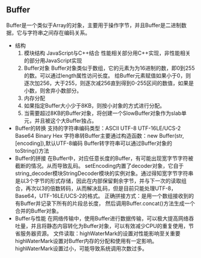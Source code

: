 ## Buffer
Buffer是一个类似于Array的对象，主要用于操作字节，并且Buffer是二进制数据，它与字符串之间存在编码关系。
- 结构
  1. 模块结构
    JavaScript与C++结合
    性能相关部分用C++实现，非性能相关的部分用JavaScript实现
  2. Buffer对象
    Buffer对象类似于数组，它的元素为为16进制的数，即0到255的数。可以通过length属性访问长度。
    给Buffer元素赋值如果小于0，则逐次加256，大于255，则逐次减256直到得到0-255区间的数值，如果是小数，则舍弃小数部分。
  3. 内存分配
    1. 如果指定Buffer大小少于8KB，则按小对象的方式进行分配。
    2. 当需要超过8KB的Buffer对象，将创建一个SlowBuffer对象作为slab单元，并且被这个大Buffer独占。
- Buffer的转换
  支持的字符串编码类型：ASCII UTF-8 UTF-16LE/UCS-2 Base64 Binary Hex 
  字符串转Buffer主要通过构造函数：new Buffer(str,[encoding]),默认UTF-8编码
  Buffer转字符串可以通过Buffer对象的toString()方法
- Buffer的拼接
  在Buffer中，对应任意长度的Buffer，有可能出现宽字节字符被截断的情况。从而导致乱码。
  setEncoding内置了decoder对象，它自于string_decoder模块StringDecoder模块的实例对象。通过得知宽字节字符串是以3个字节的形式存储，因此在内部保留剩余字节，并与下一次的读取组合，再次以3的倍数转码，从而解决乱码，但是目前只能处理UTF-8，Base64，UTF-16LE/UCS-2的格式。
  正确拼接方式：是用一个数组接收到的有Buffer并记录下所有的片段总长度， 然后调用Buffer.concat()方法生成一个合并的Buffer对象。
- Buffer与性能
 在网络传输中，使用Buffer进行数据传输，可以极大提高网络吞吐量，并且将静态内容转化为Buffer对象，可以有效减少CPU的重复使用，节省服务器资源。
 文件读取：highWaterMark的设置对性能影响至关重要
     highWaterMark设置对Buffer内存的分配和使用有一定影响。
     highWaterMark设置过小，可能导致系统调用次数过多。